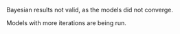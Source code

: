 
Bayesian results not valid, as the models did not converge. 

Models with more iterations are being run.
